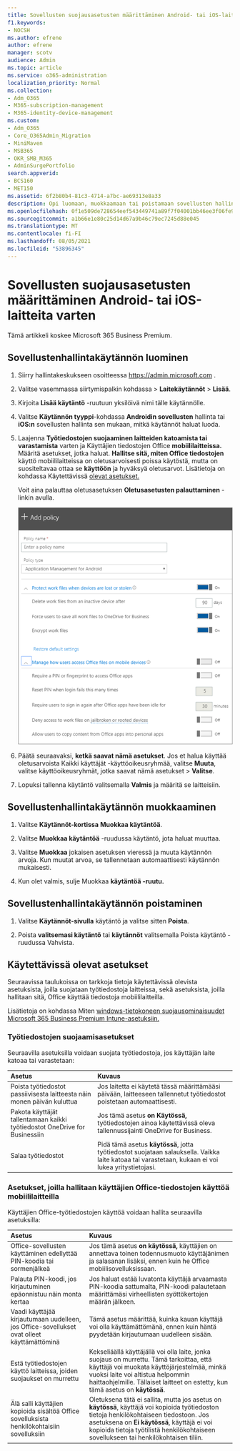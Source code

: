 ```yaml
---
title: Sovellusten suojausasetusten määrittäminen Android- tai iOS-laitteita varten
f1.keywords:
- NOCSH
ms.author: efrene
author: efrene
manager: scotv
audience: Admin
ms.topic: article
ms.service: o365-administration
localization_priority: Normal
ms.collection:
- Adm_O365
- M365-subscription-management
- M365-identity-device-management
ms.custom:
- Adm_O365
- Core_O365Admin_Migration
- MiniMaven
- MSB365
- OKR_SMB_M365
- AdminSurgePortfolio
search.appverid:
- BCS160
- MET150
ms.assetid: 6f2b80b4-81c3-4714-a7bc-ae69313e8a33
description: Opi luomaan, muokkaamaan tai poistamaan sovellusten hallintakäytäntö ja suojaamaan työtiedostoja Android- tai iOS-laitteissa.
ms.openlocfilehash: 0f1e509de728654eef543449741a89f7f04001bb46ee3f06fe9b96038650eb6f
ms.sourcegitcommit: a1b66e1e80c25d14d67a9b46c79ec7245d88e045
ms.translationtype: MT
ms.contentlocale: fi-FI
ms.lasthandoff: 08/05/2021
ms.locfileid: "53896345"
---
```

# <a name="set-app-protection-settings-for-android-or-ios-devices"></a>Sovellusten suojausasetusten määrittäminen Android- tai iOS-laitteita varten

Tämä artikkeli koskee Microsoft 365 Business Premium.

## <a name="create-an-app-management-policy"></a>Sovellustenhallintakäytännön luominen

1. Siirry hallintakeskukseen osoitteessa <a href="https://go.microsoft.com/fwlink/p/?linkid=837890" target="_blank">https://admin.microsoft.com</a> . 
    
2. Valitse vasemmassa siirtymispalkin kohdassa  \> **Laitekäytännöt** \> **Lisää**.
  
3. Kirjoita **Lisää käytäntö** -ruutuun yksilöivä nimi tälle käytännölle. 
    
4. Valitse **Käytännön tyyppi**-kohdassa **Androidin sovellusten** hallinta tai **iOS:n** sovellusten hallinta sen mukaan, mitkä käytännöt haluat luoda. 
    
5. Laajenna **Työtiedostojen suojaaminen laitteiden katoamista tai varastamista** varten ja Käyttäjien tiedostojen Office **mobiililaitteissa.** Määritä asetukset, jotka haluat. **Hallitse sitä, miten Office tiedostojen** käyttö  mobiililaitteissa on oletusarvoisesti poissa käytöstä, mutta on suositeltavaa ottaa se **käyttöön** ja hyväksyä oletusarvot. Lisätietoja on kohdassa Käytettävissä [olevat asetukset.](#available-settings) 
    
    Voit aina palauttaa oletusasetuksen **Oletusasetusten palauttaminen** -linkin avulla. 
    
    ![Screenshot of Create a policy with Application management for Android selected](../media/eabbe06d-ac0a-4f3a-8630-68c808b1e662.png)
  
6. Päätä seuraavaksi, **ketkä saavat nämä asetukset**. Jos et halua käyttää oletusarvoista  Kaikki käyttäjät -käyttöoikeusryhmää, valitse **Muuta**, valitse käyttöoikeusryhmät, jotka saavat nämä asetukset \> **Valitse**.
    
7. Lopuksi tallenna käytäntö valitsemalla **Valmis** ja määritä se laitteisiin. 
    
## <a name="edit-an-app-management-policy"></a>Sovellustenhallintakäytännön muokkaaminen

1. Valitse **Käytännöt-kortissa** **Muokkaa käytäntöä**.
    
2. Valitse **Muokkaa käytäntöä** -ruudussa käytäntö, jota haluat muuttaa. 
    
3. Valitse **Muokkaa** jokaisen asetuksen vieressä ja muuta käytännön arvoja. Kun muutat arvoa, se tallennetaan automaattisesti käytännön mukaisesti.
    
4. Kun olet valmis, sulje Muokkaa **käytäntöä -ruutu.** 
    
## <a name="delete-an-app-management-policy"></a>Sovellustenhallintakäytännön poistaminen

1. Valitse **Käytännöt-sivulla** käytäntö ja valitse sitten **Poista**.
    
2. Poista **valitsemasi käytäntö** tai **käytännöt** valitsemalla Poista käytäntö -ruudussa Vahvista. 
    
## <a name="available-settings"></a>Käytettävissä olevat asetukset

Seuraavissa taulukoissa on tarkkoja tietoja käytettävissä olevista asetuksista, joilla suojataan työtiedostoja laitteissa, sekä asetuksista, joilla hallitaan sitä, Office käyttää tiedostoja mobiililaitteilla.
  
 Lisätietoja on kohdassa Miten [windows-tietokoneen suojausominaisuudet Microsoft 365 Business Premium Intune-asetuksiin.](map-protection-features-to-intune-settings.md) 
  
### <a name="settings-that-protect-work-files"></a>Työtiedostojen suojaamisasetukset

Seuraavilla asetuksilla voidaan suojata työtiedostoja, jos käyttäjän laite katoaa tai varastetaan:


|Asetus  <br/> |Kuvaus  <br/> |
|:-----|:-----|
|Poista työtiedostot passiivisesta laitteesta näin monen päivän kuluttua  <br/> |Jos laitetta ei käytetä tässä määrittämääsi päivään, laitteeseen tallennetut työtiedostot poistetaan automaattisesti.  <br/> |
|Pakota käyttäjät tallentamaan kaikki työtiedostot OneDrive for Businessiin  <br/> |Jos tämä asetus **on Käytössä,** työtiedostojen ainoa käytettävissä oleva tallennussijainti OneDrive for Business.  <br/> |
|Salaa työtiedostot  <br/> |Pidä tämä asetus **käytössä**, jotta työtiedostot suojataan salauksella. Vaikka laite katoaa tai varastetaan, kukaan ei voi lukea yritystietojasi.  <br/> |
   
### <a name="settings-that-control-how-users-access-office-files-on-mobile-devices"></a>Asetukset, joilla hallitaan käyttäjien Office-tiedostojen käyttöä mobiililaitteilla

Käyttäjien Office-työtiedostojen käyttöä voidaan hallita seuraavilla asetuksilla:


|Asetus  <br/> |Kuvaus  <br/> |
|:-----|:-----|
|Office-sovellusten käyttäminen edellyttää PIN-koodia tai sormenjälkeä  <br/> |Jos tämä asetus **on käytössä,** käyttäjien on annettava toinen todennusmuoto käyttäjänimen ja salasanan lisäksi, ennen kuin he Office mobiilisovelluksissaan.<br/> |
|Palauta PIN-koodi, jos kirjautuminen epäonnistuu näin monta kertaa  <br/> |Jos haluat estää luvatonta käyttäjä arvaamasta PIN-koodia sattumalta, PIN-koodi palautetaan määrittämäsi virheellisten syöttökertojen määrän jälkeen.  <br/> |
|Vaadi käyttäjää kirjautumaan uudelleen, jos Office-sovellukset ovat olleet käyttämättöminä  <br/> |Tämä asetus määrittää, kuinka kauan käyttäjä voi olla käyttämättömänä, ennen kuin häntä pyydetään kirjautumaan uudelleen sisään.  <br/> |
|Estä työtiedostojen käyttö laitteissa, joiden suojaukset on murrettu  <br/> |Kekseliäällä käyttäjällä voi olla laite, jonka suojaus on murrettu. Tämä tarkoittaa, että käyttäjä voi muokata käyttöjärjestelmää, minkä vuoksi laite voi altistua helpommin haittaohjelmille. Tällaiset laitteet on estetty, kun tämä asetus on **käytössä**.  <br/> |
|Älä salli käyttäjien kopioida sisältöä Office sovelluksista henkilökohtaisiin sovelluksiin  <br/> |Oletuksena tätä ei sallita, mutta jos asetus on **käytössä**, käyttäjä voi kopioida työtiedoston tietoja henkilökohtaiseen tiedostoon. Jos asetuksena on **Ei käytössä**, käyttäjä ei voi kopioida tietoja työtilistä henkilökohtaiseen sovellukseen tai henkilökohtaisen tiliin.  <br/> |
